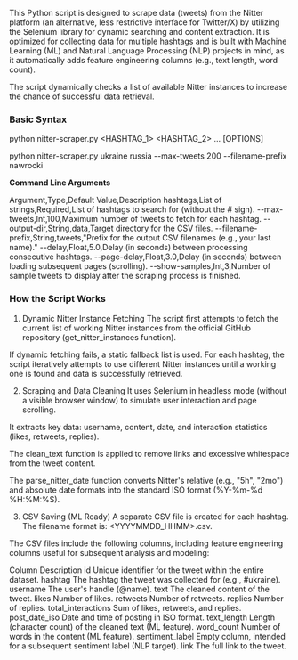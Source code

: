This Python script is designed to scrape data (tweets) from the Nitter platform (an alternative, less restrictive interface for Twitter/X) by utilizing the Selenium library for dynamic searching and content extraction. It is optimized for collecting data for multiple hashtags and is built with Machine Learning (ML) and Natural Language Processing (NLP) projects in mind, as it automatically adds feature engineering columns (e.g., text length, word count).

The script dynamically checks a list of available Nitter instances to increase the chance of successful data retrieval.

### Basic Syntax

python nitter-scraper.py <HASHTAG_1> <HASHTAG_2> ... [OPTIONS]

python nitter-scraper.py ukraine russia --max-tweets 200 --filename-prefix nawrocki

**Command Line Arguments**

Argument,Type,Default Value,Description
hashtags,List of strings,Required,List of hashtags to search for (without the # sign).
--max-tweets,Int,100,Maximum number of tweets to fetch for each hashtag.
--output-dir,String,data,Target directory for the CSV files.
--filename-prefix,String,tweets,"Prefix for the output CSV filenames (e.g., your last name)."
--delay,Float,5.0,Delay (in seconds) between processing consecutive hashtags.
--page-delay,Float,3.0,Delay (in seconds) between loading subsequent pages (scrolling).
--show-samples,Int,3,Number of sample tweets to display after the scraping process is finished.

### How the Script Works

1. Dynamic Nitter Instance Fetching
The script first attempts to fetch the current list of working Nitter instances from the official GitHub repository (get_nitter_instances function).

If dynamic fetching fails, a static fallback list is used. For each hashtag, the script iteratively attempts to use different Nitter instances until a working one is found and data is successfully retrieved.

2. Scraping and Data Cleaning
It uses Selenium in headless mode (without a visible browser window) to simulate user interaction and page scrolling.

It extracts key data: username, content, date, and interaction statistics (likes, retweets, replies).

The clean_text function is applied to remove links and excessive whitespace from the tweet content.

The parse_nitter_date function converts Nitter's relative (e.g., "5h", "2mo") and absolute date formats into the standard ISO format (%Y-%m-%d %H:%M:%S).

3. CSV Saving (ML Ready)
A separate CSV file is created for each hashtag. The filename format is: <prefix>_<hashtag>_<YYYYMMDD_HHMM>.csv.

The CSV files include the following columns, including feature engineering columns useful for subsequent analysis and modeling:

Column	Description
id	Unique identifier for the tweet within the entire dataset.
hashtag	The hashtag the tweet was collected for (e.g., #ukraine).
username	The user's handle (@name).
text	The cleaned content of the tweet.
likes	Number of likes.
retweets	Number of retweets.
replies	Number of replies.
total_interactions	Sum of likes, retweets, and replies.
post_date_iso	Date and time of posting in ISO format.
text_length	Length (character count) of the cleaned text (ML feature).
word_count	Number of words in the content (ML feature).
sentiment_label	Empty column, intended for a subsequent sentiment label (NLP target).
link	The full link to the tweet.